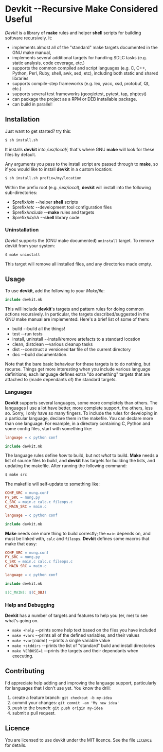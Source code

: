 # Devkit --Recursive Make Considered Useful

*Devkit* is a library of **make** rules and helper **shell** scripts
for building software recursively. It:

 * implements almost all of the "standard" make targets documented
   in the GNU make manual,
 * implements several additional targets for handling
   SDLC tasks (e.g. static analysis, code coverage, etc.)
 * supports the common compiled and script languages (e.g. C, C++,
   Python, Perl, Ruby, shell, awk, sed, etc), including both static
   and shared libraries
 * supports compile-step frameworks (e.g. lex, yacc, xsd, protobuf,
   Qt, etc.)
 * supports several test frameworks (googletest, pytest, tap, phptest)
 * can package the project as a RPM or DEB installable package.
 * can build in parallel!

## Installation
Just want to get started? try this:

```bash
$ sh install.sh
```

It installs **devkit** into _/usr/local/_; that's where GNU **make**
will look for these files by default.

Any arguments you pass to the install script are passed through to
**make**, so if you would like to install **devkit** in a custom location:

```bash
$ sh install.sh prefix=/my/location
```

Within the prefix root (e.g. _/usr/local_), **devkit** will install into
the following sub-directories:

 * $prefix/_bin_ --helper **shell** scripts
 * $prefix/_etc_ --development tool configuration files
 * $prefix/_include_ --**make** rules and targets
 * $prefix/_lib/sh_ --**shell** library code

### Uninstallation

*Devkit* supports the (GNU make documented) `uninstall` target.  To
remove devkit from your system:

```bash
$ make uninstall
```

This target will remove all installed files, and any directories made empty.

## Usage

To use **devkit**, add the following to your _Makefile_:

```makefile
include devkit.mk
```

This will include **devkit**'s targets and pattern rules for doing common
actions recursively.  In particular, the targets described/suggested
in the GNU make manual are implemented.  Here's a brief list of some
of them:

* build --build all the things!
* test --run tests
* install, uninstall --install/remove artefacts to a standard location
* clean, distclean --various cleanup tasks
* dist --construct a versioned **tar** file of the current directory
* doc --build documentation.

Note that the bare basic behaviour for these targets is to do nothing,
but recurse.  Things get more interesting when you include various language
definitions; each language defines extra "do something" targets that are
attached to (made dependants of) the standard targets.

### Languages

**Devkit** supports several languages, some more completely than
others.  The languages I use a lot have better, more complete support,
the others, less so.  Sorry, I only have so many fingers.  To include
the rules for developing in a particular language, declare them in the
makefile.  You can declare more than one language.  For example, in a
directory containing C, Python and some config files, start with
something like:

```makefile
language = c python conf

include devkit.mk
```

The language rules define *how* to build, but not *what* to build.
**Make** needs a list of source files to build, and **devkit** has
targets for building the lists, and updating the makefile. After
running the following command:

```bash
$ make src
```

The makefile will self-update to something like:

```makefile
CONF_SRC = mung.conf
PY_SRC = mung.py
C_SRC = main.c calc.c fileops.c
C_MAIN_SRC = main.c

language = c python conf

include devkit.mk
```

**Make** needs one more thing to build correctly; the `main` depends
on, and must be linked with, `calc` and `fileops`.  **Devkit** defines
some macros that make that easy:

```makefile
CONF_SRC = mung.conf
PY_SRC = mung.py
C_SRC = main.c calc.c fileops.c
C_MAIN_SRC = main.c

language = c python conf

include devkit.mk

$(C_MAIN): $(C_OBJ)
```

### Help and Debugging

**Devkit** has a number of targets and features to help you (er, me)
to see what's going on.

 * `make +help` --prints some help text based on the files you have included
 * `make +vars` --prints all of the defined variables, and their values
 * `make +var[`_name_`]` --prints a single variable value
 * `make +stddirs` --prints the list of "standard" build and install directories
 * `make VERBOSE=1` --prints the targets and their dependants when executing.

## Contributing

I'd appreciate help adding and improving the language support,
particularly for languages that I don't use yet.  You know the drill:

 1. create a feature branch: `git checkout -b my-idea`
 1. commit your changes: `git commit -am 'My new idea'`
 1. push to the branch: `git push origin my-idea`
 1. submit a pull request.

## Licence

You are licensed to use devkit under the MIT licence.
See the file `LICENCE` for details.
